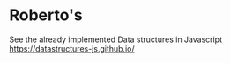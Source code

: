 # Roberto's
See the already implemented Data structures in Javascript
https://datastructures-js.github.io/
